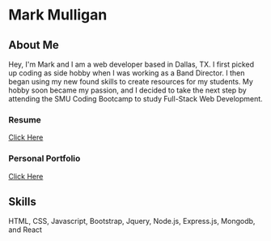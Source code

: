 # Mark Mulligan

## About Me
Hey, I'm Mark and I am a web developer based in Dallas, TX. 
I first picked up coding as side hobby when I was working as a Band Director. I then began using
my new found skills to create resources for my students. My hobby soon became my passion, and I
decided to take the next step by attending the SMU Coding Bootcamp to study Full-Stack Web Development.

### Resume
[Click Here](https://markmulligan97.github.io/assets/images/MarkMulliganResume.pdf)

### Personal Portfolio
[Click Here](https://markmulligan97.github.io/)

## Skills
HTML, CSS, Javascript, Bootstrap, Jquery, Node.js, Express.js, Mongodb, and React
